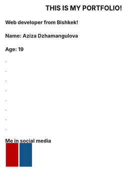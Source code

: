 <!DOCTYPE html>
<html style="background: url(https://cdn.hipwallpaper.com/i/91/89/RK4kPX.png);"> 
<head>
  <meta name="viewport" content="width=device-width, initial-scale=1">
<link rel="stylesheet" href="https://cdnjs.cloudflare.com/ajax/libs/font-awesome/4.7.0/css/font-awesome.min.css">
  <title></title>
</head>
<style>
  .fa {
  padding: 20px;
  font-size: 30px;
  width: 50px;
  text-align: center;
  text-decoration: none;
  margin: 5px 2px;
}
.fa-youtube {
  background: #bb0000;
  color: white;
}
.fa-instagram {
  background: #125688;
  color: white;
}
h2{
  color: black;
}
}
</style>
<body>
<h2><center>THIS IS MY PORTFOLIO!</center></h2>
<h3>Web developer from Bishkek!</h3>
<h3>Name: Aziza Dzhamangulova</h3>
<h3>Age: 19</h3>
<p>.</p>
<p>.</p>
<p>.</p>
<p>.</p>
<p>.</p>
<p>.</p>
<p>.</p>
<p>.</p>
<h3>Me in social media</h3>
<a href="#" class="fa fa-youtube"></a>
<a href="#" class="fa fa-instagram"></a>
</body>
</html>
